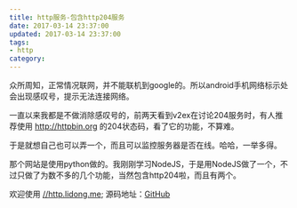 ```yaml
---
title: http服务-包含http204服务
date: 2017-03-14 23:37:00
updated: 2017-03-14 23:37:00
tags: 
- http
category:
---
```

众所周知，正常情况联网，并不能联机到google的。所以android手机网络标示处会出现感叹号，提示无法连接网络。
<!-- more -->
一直以来我都是不做消除感叹号的，前两天看到v2ex在讨论204服务时，有人推荐使用 http://httpbin.org 的204状态码，看了它的功能，不算难。

于是就想自己也可以弄一个，而且可以监控服务器是否在线。哈哈，一举多得。

那个网站是使用python做的。我刚刚学习NodeJS，于是用NodeJS做了一个，不过只做了为数不多的几个功能，当然包含http204啦，而且有两个。

欢迎使用
[//http.lidong.me](//http.lidong.me);
源码地址：[GitHub](https://github.com/oonnnoo/http)


